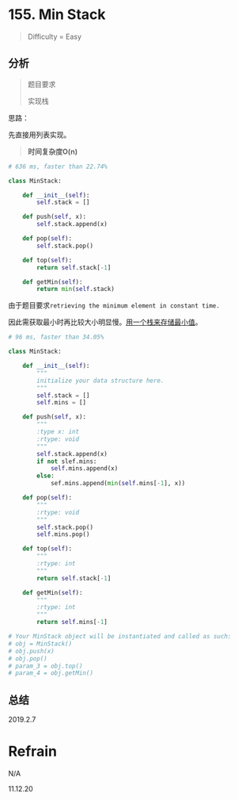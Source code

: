 # 155. Min Stack
> Difficulty = Easy

## 分析

> 题目要求
> 
> 实现栈

思路：

先直接用列表实现。

> **时间复杂度O(n)**

```python
# 636 ms, faster than 22.74%

class MinStack:

    def __init__(self):
        self.stack = []

    def push(self, x):
        self.stack.append(x)

    def pop(self):
        self.stack.pop()

    def top(self):
        return self.stack[-1]

    def getMin(self):
        return min(self.stack)
```

由于题目要求`retrieving the minimum element in constant time.`

因此需获取最小时再比较大小明显慢。[用一个栈来存储最小值](https://blog.csdn.net/fuxuemingzhu/article/details/79253237)。


```python
# 96 ms, faster than 34.05%

class MinStack:

    def __init__(self):
        """
        initialize your data structure here.
        """
        self.stack = []
        self.mins = []

    def push(self, x):
        """
        :type x: int
        :rtype: void
        """
        self.stack.append(x)
        if not slef.mins:
            self.mins.append(x)
        else:
            sef.mins.append(min(self.mins[-1], x))

    def pop(self):
        """
        :rtype: void
        """
        self.stack.pop()
        self.mins.pop()  

    def top(self):
        """
        :rtype: int
        """
        return self.stack[-1]

    def getMin(self):
        """
        :rtype: int
        """
        return self.mins[-1]

# Your MinStack object will be instantiated and called as such:
# obj = MinStack()
# obj.push(x)
# obj.pop()
# param_3 = obj.top()
# param_4 = obj.getMin()
```

## 总结

2019.2.7

# Refrain

N/A

11.12.20